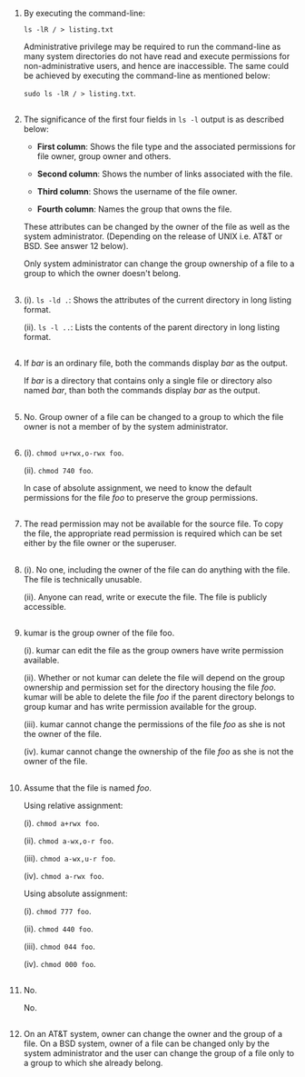 01. By executing the command-line:

    `ls -lR / > listing.txt`

    Administrative privilege may be required to run the command-line as many system directories do not have read and execute permissions for non-administrative users, and hence are inaccessible. The same could be achieved by executing the command-line as mentioned below:

    `sudo ls -lR / > listing.txt`.

##

02. The significance of the first four fields in `ls -l` output is as described below:

    -   **First column**: Shows the file type and the associated permissions for file owner, group owner and others.

    -   **Second column**: Shows the number of links associated with the file.

    -   **Third column**: Shows the username of the file owner.

    -   **Fourth column**: Names the group that owns the file.

    These attributes can be changed by the owner of the file as well as the system administrator. (Depending on the release of UNIX i.e. AT&T or BSD. See answer 12 below).

    Only system administrator can change the group ownership of a file to a group to which the owner doesn't belong.

##

03. (i). `ls -ld .`: Shows the attributes of the current directory in long listing format.

    (ii). `ls -l ..`: Lists the contents of the parent directory in long listing format.

##

04. If _bar_ is an ordinary file, both the commands display _bar_ as the output.

    If _bar_ is a directory that contains only a single file or directory also named _bar_, than both the commands display _bar_ as the output.

##

05. No. Group owner of a file can be changed to a group to which the file owner is not a member of by the system administrator.

##

06. (i). `chmod u+rwx,o-rwx foo`.

    (ii). `chmod 740 foo`.

    In case of absolute assignment, we need to know the default permissions for the file _foo_ to preserve the group permissions.

##

07. The read permission may not be available for the source file. To copy the file, the appropriate read permission is required which can be set either by the file owner or the superuser.

##

08. (i). No one, including the owner of the file can do anything with the file. The file is technically unusable.

    (ii). Anyone can read, write or execute the file. The file is publicly accessible.

##

09. kumar is the group owner of the file foo.

    (i). kumar can edit the file as the group owners have write permission available.

    (ii). Whether or not kumar can delete the file will depend on the group ownership and permission set for the directory housing the file _foo_. kumar will be able to delete the file _foo_ if the parent directory belongs to group kumar and has write permission available for the group.

    (iii). kumar cannot change the permissions of the file _foo_ as she is not the owner of the file.

    (iv). kumar cannot change the ownership of the file _foo_ as she is not the owner of the file.

##

10. Assume that the file is named _foo_.

    Using relative assignment:

    (i). `chmod a+rwx foo`.

    (ii). `chmod a-wx,o-r foo`.

    (iii). `chmod a-wx,u-r foo`.

    (iv). `chmod a-rwx foo`.

    Using absolute assignment:

    (i). `chmod 777 foo`.

    (ii). `chmod 440 foo`.

    (iii). `chmod 044 foo`.

    (iv). `chmod 000 foo`.

##

11. No.

    No.

##

12. On an AT&T system, owner can change the owner and the group of a file. On a BSD system, owner of a file can be changed only by the system administrator and the user can change the group of a file only to a group to which she already belong.

##
